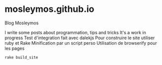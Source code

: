 # mosleymos.github.io

Blog Mosleymos

I write some posts about programmation, tips and tricks
It's a work in progress
Test d'integration fait avec dalekjs
Pour construire le site utiliser ruby et Rake 
Minification par un script perso
Utilisation de browserify pour les pages

```
rake build_site

```
